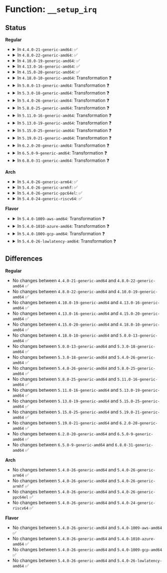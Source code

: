 # Function: <code>__setup_irq</code>

## Status
<b>Regular</b>
<ul>
<li>
<details>
<summary>In <code>4.4.0-21-generic-amd64</code>: ✅</summary>

```c
int __setup_irq(unsigned int irq, struct irq_desc * desc, struct irqaction * new)
```

```json
{
  "name": "__setup_irq",
  "collision_type": "Unique Static",
  "inline_type": "No",
  "funcs": [
    {
      "addr": 18446744071579747936,
      "name": "__setup_irq",
      "external": false,
      "loc": "kernel/irq/manage.c:1110",
      "file": "kernel/irq/manage.c",
      "inline": "seen, unknown",
      "caller_inline": [],
      "caller_func": [
        "kernel/irq/manage.c:setup_irq",
        "kernel/irq/manage.c:request_threaded_irq",
        "kernel/irq/manage.c:request_percpu_irq",
        "kernel/irq/manage.c:setup_percpu_irq"
      ]
    }
  ],
  "symbols": [
    {
      "addr": 18446744071579747936,
      "name": "__setup_irq",
      "section": ".text",
      "bind": "STB_LOCAL",
      "size": 1558
    }
  ]
}
```
</details>
</li>
<li>
<details>
<summary>In <code>4.8.0-22-generic-amd64</code>: ✅</summary>

```c
int __setup_irq(unsigned int irq, struct irq_desc * desc, struct irqaction * new)
```

```json
{
  "name": "__setup_irq",
  "collision_type": "Unique Static",
  "inline_type": "No",
  "funcs": [
    {
      "addr": 18446744071579770224,
      "name": "__setup_irq",
      "external": false,
      "loc": "kernel/irq/manage.c:1124",
      "file": "kernel/irq/manage.c",
      "inline": "seen, unknown",
      "caller_inline": [],
      "caller_func": [
        "kernel/irq/manage.c:request_percpu_irq",
        "kernel/irq/manage.c:setup_percpu_irq",
        "kernel/irq/manage.c:request_threaded_irq",
        "kernel/irq/manage.c:setup_irq"
      ]
    }
  ],
  "symbols": [
    {
      "addr": 18446744071579770224,
      "name": "__setup_irq",
      "section": ".text",
      "bind": "STB_LOCAL",
      "size": 1556
    }
  ]
}
```
</details>
</li>
<li>
<details>
<summary>In <code>4.10.0-19-generic-amd64</code>: ✅</summary>

```c
int __setup_irq(unsigned int irq, struct irq_desc * desc, struct irqaction * new)
```

```json
{
  "name": "__setup_irq",
  "collision_type": "Unique Static",
  "inline_type": "No",
  "funcs": [
    {
      "addr": 18446744071579797120,
      "name": "__setup_irq",
      "external": false,
      "loc": "kernel/irq/manage.c:1124",
      "file": "kernel/irq/manage.c",
      "inline": "seen, unknown",
      "caller_inline": [],
      "caller_func": [
        "kernel/irq/manage.c:request_percpu_irq",
        "kernel/irq/manage.c:setup_percpu_irq",
        "kernel/irq/manage.c:request_threaded_irq",
        "kernel/irq/manage.c:setup_irq"
      ]
    }
  ],
  "symbols": [
    {
      "addr": 18446744071579797120,
      "name": "__setup_irq",
      "section": ".text",
      "bind": "STB_LOCAL",
      "size": 1583
    }
  ]
}
```
</details>
</li>
<li>
<details>
<summary>In <code>4.13.0-16-generic-amd64</code>: ✅</summary>

```c
int __setup_irq(unsigned int irq, struct irq_desc * desc, struct irqaction * new)
```

```json
{
  "name": "__setup_irq",
  "collision_type": "Unique Static",
  "inline_type": "No",
  "funcs": [
    {
      "addr": 18446744071579794336,
      "name": "__setup_irq",
      "external": false,
      "loc": "kernel/irq/manage.c:1111",
      "file": "kernel/irq/manage.c",
      "inline": "seen, unknown",
      "caller_inline": [],
      "caller_func": [
        "kernel/irq/manage.c:__request_percpu_irq",
        "kernel/irq/manage.c:setup_percpu_irq",
        "kernel/irq/manage.c:request_threaded_irq",
        "kernel/irq/manage.c:setup_irq"
      ]
    }
  ],
  "symbols": [
    {
      "addr": 18446744071579794336,
      "name": "__setup_irq",
      "section": ".text",
      "bind": "STB_LOCAL",
      "size": 1698
    }
  ]
}
```
</details>
</li>
<li>
<details>
<summary>In <code>4.15.0-20-generic-amd64</code>: ✅</summary>

```c
int __setup_irq(unsigned int irq, struct irq_desc * desc, struct irqaction * new)
```

```json
{
  "name": "__setup_irq",
  "collision_type": "Unique Static",
  "inline_type": "No",
  "funcs": [
    {
      "addr": 18446744071579828000,
      "name": "__setup_irq",
      "external": false,
      "loc": "kernel/irq/manage.c:1139",
      "file": "kernel/irq/manage.c",
      "inline": "seen, unknown",
      "caller_inline": [],
      "caller_func": [
        "kernel/irq/manage.c:__request_percpu_irq",
        "kernel/irq/manage.c:setup_percpu_irq",
        "kernel/irq/manage.c:request_threaded_irq",
        "kernel/irq/manage.c:setup_irq"
      ]
    }
  ],
  "symbols": [
    {
      "addr": 18446744071579828000,
      "name": "__setup_irq",
      "section": ".text",
      "bind": "STB_LOCAL",
      "size": 1785
    }
  ]
}
```
</details>
</li>
<li>
<details>
<summary>In <code>4.18.0-10-generic-amd64</code>: Transformation ❓</summary>

```c
int __setup_irq(unsigned int irq, struct irq_desc * desc, struct irqaction * new)
```

```json
{
  "name": "__setup_irq",
  "collision_type": "Unique Static",
  "inline_type": "No",
  "funcs": [
    {
      "addr": 0,
      "name": "__setup_irq",
      "external": false,
      "loc": "kernel/irq/manage.c:1183",
      "file": "kernel/irq/manage.c",
      "inline": "seen, unknown",
      "caller_inline": [],
      "caller_func": [
        "kernel/irq/manage.c:__request_percpu_irq",
        "kernel/irq/manage.c:setup_percpu_irq",
        "kernel/irq/manage.c:request_threaded_irq",
        "kernel/irq/manage.c:setup_irq"
      ]
    }
  ],
  "symbols": [
    {
      "addr": 18446744071579861856,
      "name": "__setup_irq",
      "section": ".text",
      "bind": "STB_LOCAL",
      "size": 1664
    },
    {
      "addr": 18446744071579864830,
      "name": "__setup_irq.cold.50",
      "section": ".text",
      "bind": "STB_LOCAL",
      "size": 150
    }
  ]
}
```
</details>
</li>
<li>
<details>
<summary>In <code>5.0.0-13-generic-amd64</code>: Transformation ❓</summary>

```c
int __setup_irq(unsigned int irq, struct irq_desc * desc, struct irqaction * new)
```

```json
{
  "name": "__setup_irq",
  "collision_type": "Unique Static",
  "inline_type": "No",
  "funcs": [
    {
      "addr": 0,
      "name": "__setup_irq",
      "external": false,
      "loc": "kernel/irq/manage.c:1194",
      "file": "kernel/irq/manage.c",
      "inline": "seen, unknown",
      "caller_inline": [],
      "caller_func": [
        "kernel/irq/manage.c:__request_percpu_irq",
        "kernel/irq/manage.c:setup_percpu_irq",
        "kernel/irq/manage.c:request_threaded_irq",
        "kernel/irq/manage.c:setup_irq"
      ]
    }
  ],
  "symbols": [
    {
      "addr": 18446744071579908864,
      "name": "__setup_irq",
      "section": ".text",
      "bind": "STB_LOCAL",
      "size": 1664
    },
    {
      "addr": 18446744071579911850,
      "name": "__setup_irq.cold.51",
      "section": ".text",
      "bind": "STB_LOCAL",
      "size": 150
    }
  ]
}
```
</details>
</li>
<li>
<details>
<summary>In <code>5.3.0-18-generic-amd64</code>: Transformation ❓</summary>

```c
int __setup_irq(unsigned int irq, struct irq_desc * desc, struct irqaction * new)
```

```json
{
  "name": "__setup_irq",
  "collision_type": "Unique Static",
  "inline_type": "No",
  "funcs": [
    {
      "addr": 0,
      "name": "__setup_irq",
      "external": false,
      "loc": "kernel/irq/manage.c:1294",
      "file": "kernel/irq/manage.c",
      "inline": "seen, unknown",
      "caller_inline": [],
      "caller_func": [
        "kernel/irq/manage.c:request_percpu_nmi",
        "kernel/irq/manage.c:__request_percpu_irq",
        "kernel/irq/manage.c:setup_percpu_irq",
        "kernel/irq/manage.c:request_nmi",
        "kernel/irq/manage.c:request_threaded_irq",
        "kernel/irq/manage.c:setup_irq"
      ]
    }
  ],
  "symbols": [
    {
      "addr": 18446744071579944272,
      "name": "__setup_irq",
      "section": ".text",
      "bind": "STB_LOCAL",
      "size": 1814
    },
    {
      "addr": 18446744071579948954,
      "name": "__setup_irq.cold",
      "section": ".text",
      "bind": "STB_LOCAL",
      "size": 232
    }
  ]
}
```
</details>
</li>
<li>
<details>
<summary>In <code>5.4.0-26-generic-amd64</code>: Transformation ❓</summary>

```c
int __setup_irq(unsigned int irq, struct irq_desc * desc, struct irqaction * new)
```

```json
{
  "name": "__setup_irq",
  "collision_type": "Unique Static",
  "inline_type": "No",
  "funcs": [
    {
      "addr": 0,
      "name": "__setup_irq",
      "external": false,
      "loc": "kernel/irq/manage.c:1286",
      "file": "kernel/irq/manage.c",
      "inline": "seen, unknown",
      "caller_inline": [],
      "caller_func": [
        "kernel/irq/manage.c:request_percpu_nmi",
        "kernel/irq/manage.c:__request_percpu_irq",
        "kernel/irq/manage.c:setup_percpu_irq",
        "kernel/irq/manage.c:request_nmi",
        "kernel/irq/manage.c:request_threaded_irq",
        "kernel/irq/manage.c:setup_irq"
      ]
    }
  ],
  "symbols": [
    {
      "addr": 18446744071579994416,
      "name": "__setup_irq",
      "section": ".text",
      "bind": "STB_LOCAL",
      "size": 1814
    },
    {
      "addr": 18446744071579999004,
      "name": "__setup_irq.cold",
      "section": ".text",
      "bind": "STB_LOCAL",
      "size": 232
    }
  ]
}
```
</details>
</li>
<li>
<details>
<summary>In <code>5.8.0-25-generic-amd64</code>: Transformation ❓</summary>

```c
int __setup_irq(unsigned int irq, struct irq_desc * desc, struct irqaction * new)
```

```json
{
  "name": "__setup_irq",
  "collision_type": "Unique Static",
  "inline_type": "No",
  "funcs": [
    {
      "addr": 0,
      "name": "__setup_irq",
      "external": false,
      "loc": "kernel/irq/manage.c:1369",
      "file": "kernel/irq/manage.c",
      "inline": "seen, unknown",
      "caller_inline": [],
      "caller_func": [
        "kernel/irq/manage.c:request_percpu_nmi",
        "kernel/irq/manage.c:__request_percpu_irq",
        "kernel/irq/manage.c:setup_percpu_irq",
        "kernel/irq/manage.c:request_nmi",
        "kernel/irq/manage.c:request_threaded_irq"
      ]
    }
  ],
  "symbols": [
    {
      "addr": 18446744071580041760,
      "name": "__setup_irq",
      "section": ".text",
      "bind": "STB_LOCAL",
      "size": 1879
    },
    {
      "addr": 18446744071580047942,
      "name": "__setup_irq.cold",
      "section": ".text",
      "bind": "STB_LOCAL",
      "size": 236
    }
  ]
}
```
</details>
</li>
<li>
<details>
<summary>In <code>5.11.0-16-generic-amd64</code>: Transformation ❓</summary>

```c
int __setup_irq(unsigned int irq, struct irq_desc * desc, struct irqaction * new)
```

```json
{
  "name": "__setup_irq",
  "collision_type": "Unique Static",
  "inline_type": "No",
  "funcs": [
    {
      "addr": 0,
      "name": "__setup_irq",
      "external": false,
      "loc": "kernel/irq/manage.c:1439",
      "file": "kernel/irq/manage.c",
      "inline": "seen, unknown",
      "caller_inline": [],
      "caller_func": [
        "kernel/irq/manage.c:request_percpu_nmi",
        "kernel/irq/manage.c:__request_percpu_irq",
        "kernel/irq/manage.c:setup_percpu_irq",
        "kernel/irq/manage.c:request_nmi",
        "kernel/irq/manage.c:request_threaded_irq"
      ]
    }
  ],
  "symbols": [
    {
      "addr": 18446744071580024960,
      "name": "__setup_irq",
      "section": ".text",
      "bind": "STB_LOCAL",
      "size": 1877
    },
    {
      "addr": 18446744071591303038,
      "name": "__setup_irq.cold",
      "section": ".text",
      "bind": "STB_LOCAL",
      "size": 236
    }
  ]
}
```
</details>
</li>
<li>
<details>
<summary>In <code>5.13.0-19-generic-amd64</code>: Transformation ❓</summary>

```c
int __setup_irq(unsigned int irq, struct irq_desc * desc, struct irqaction * new)
```

```json
{
  "name": "__setup_irq",
  "collision_type": "Unique Static",
  "inline_type": "No",
  "funcs": [
    {
      "addr": 0,
      "name": "__setup_irq",
      "external": false,
      "loc": "kernel/irq/manage.c:1439",
      "file": "kernel/irq/manage.c",
      "inline": "seen, unknown",
      "caller_inline": [],
      "caller_func": [
        "kernel/irq/manage.c:request_percpu_nmi",
        "kernel/irq/manage.c:__request_percpu_irq",
        "kernel/irq/manage.c:setup_percpu_irq",
        "kernel/irq/manage.c:request_nmi",
        "kernel/irq/manage.c:request_threaded_irq"
      ]
    }
  ],
  "symbols": [
    {
      "addr": 18446744071580025664,
      "name": "__setup_irq",
      "section": ".text",
      "bind": "STB_LOCAL",
      "size": 1866
    },
    {
      "addr": 18446744071591245881,
      "name": "__setup_irq.cold",
      "section": ".text",
      "bind": "STB_LOCAL",
      "size": 236
    }
  ]
}
```
</details>
</li>
<li>
<details>
<summary>In <code>5.15.0-25-generic-amd64</code>: Transformation ❓</summary>

```c
int __setup_irq(unsigned int irq, struct irq_desc * desc, struct irqaction * new)
```

```json
{
  "name": "__setup_irq",
  "collision_type": "Unique Static",
  "inline_type": "No",
  "funcs": [
    {
      "addr": 0,
      "name": "__setup_irq",
      "external": false,
      "loc": "kernel/irq/manage.c:1463",
      "file": "kernel/irq/manage.c",
      "inline": "seen, unknown",
      "caller_inline": [],
      "caller_func": [
        "kernel/irq/manage.c:request_percpu_nmi",
        "kernel/irq/manage.c:__request_percpu_irq",
        "kernel/irq/manage.c:setup_percpu_irq",
        "kernel/irq/manage.c:request_nmi",
        "kernel/irq/manage.c:request_threaded_irq"
      ]
    }
  ],
  "symbols": [
    {
      "addr": 18446744071580158064,
      "name": "__setup_irq",
      "section": ".text",
      "bind": "STB_LOCAL",
      "size": 1943
    },
    {
      "addr": 18446744071592138455,
      "name": "__setup_irq.cold",
      "section": ".text",
      "bind": "STB_LOCAL",
      "size": 406
    }
  ]
}
```
</details>
</li>
<li>
<details>
<summary>In <code>5.19.0-21-generic-amd64</code>: Transformation ❓</summary>

```c
int __setup_irq(unsigned int irq, struct irq_desc * desc, struct irqaction * new)
```

```json
{
  "name": "__setup_irq",
  "collision_type": "Unique Static",
  "inline_type": "No",
  "funcs": [
    {
      "addr": 0,
      "name": "__setup_irq",
      "external": false,
      "loc": "kernel/irq/manage.c:1505",
      "file": "kernel/irq/manage.c",
      "inline": "seen, unknown",
      "caller_inline": [],
      "caller_func": [
        "kernel/irq/manage.c:request_percpu_nmi",
        "kernel/irq/manage.c:__request_percpu_irq",
        "kernel/irq/manage.c:setup_percpu_irq",
        "kernel/irq/manage.c:request_nmi",
        "kernel/irq/manage.c:request_threaded_irq"
      ]
    }
  ],
  "symbols": [
    {
      "addr": 18446744071580303968,
      "name": "__setup_irq",
      "section": ".text",
      "bind": "STB_LOCAL",
      "size": 1895
    },
    {
      "addr": 18446744071593909237,
      "name": "__setup_irq.cold",
      "section": ".text",
      "bind": "STB_LOCAL",
      "size": 329
    }
  ]
}
```
</details>
</li>
<li>
<details>
<summary>In <code>6.2.0-20-generic-amd64</code>: Transformation ❓</summary>

```c
int __setup_irq(unsigned int irq, struct irq_desc * desc, struct irqaction * new)
```

```json
{
  "name": "__setup_irq",
  "collision_type": "Unique Static",
  "inline_type": "No",
  "funcs": [
    {
      "addr": 0,
      "name": "__setup_irq",
      "external": false,
      "loc": "kernel/irq/manage.c:1497",
      "file": "kernel/irq/manage.c",
      "inline": "seen, unknown",
      "caller_inline": [],
      "caller_func": [
        "kernel/irq/manage.c:request_percpu_nmi",
        "kernel/irq/manage.c:__request_percpu_irq",
        "kernel/irq/manage.c:setup_percpu_irq",
        "kernel/irq/manage.c:request_nmi",
        "kernel/irq/manage.c:request_threaded_irq"
      ]
    }
  ],
  "symbols": [
    {
      "addr": 18446744071580516384,
      "name": "__setup_irq",
      "section": ".text",
      "bind": "STB_LOCAL",
      "size": 1939
    },
    {
      "addr": 18446744071595989355,
      "name": "__setup_irq.cold",
      "section": ".text",
      "bind": "STB_LOCAL",
      "size": 113
    }
  ]
}
```
</details>
</li>
<li>
<details>
<summary>In <code>6.5.0-9-generic-amd64</code>: Transformation ❓</summary>

```c
int __setup_irq(unsigned int irq, struct irq_desc * desc, struct irqaction * new)
```

```json
{
  "name": "__setup_irq",
  "collision_type": "Unique Static",
  "inline_type": "No",
  "funcs": [
    {
      "addr": 0,
      "name": "__setup_irq",
      "external": false,
      "loc": "kernel/irq/manage.c:1503",
      "file": "kernel/irq/manage.c",
      "inline": "seen, unknown",
      "caller_inline": [],
      "caller_func": [
        "kernel/irq/manage.c:request_percpu_nmi",
        "kernel/irq/manage.c:__request_percpu_irq",
        "kernel/irq/manage.c:setup_percpu_irq",
        "kernel/irq/manage.c:request_nmi",
        "kernel/irq/manage.c:request_threaded_irq"
      ]
    }
  ],
  "symbols": [
    {
      "addr": 18446744071580589312,
      "name": "__setup_irq",
      "section": ".text",
      "bind": "STB_LOCAL",
      "size": 1933
    },
    {
      "addr": 18446744071596507278,
      "name": "__setup_irq.cold",
      "section": ".text",
      "bind": "STB_LOCAL",
      "size": 113
    }
  ]
}
```
</details>
</li>
<li>
<details>
<summary>In <code>6.8.0-31-generic-amd64</code>: Transformation ❓</summary>

```c
int __setup_irq(unsigned int irq, struct irq_desc * desc, struct irqaction * new)
```

```json
{
  "name": "__setup_irq",
  "collision_type": "Unique Static",
  "inline_type": "No",
  "funcs": [
    {
      "addr": 0,
      "name": "__setup_irq",
      "external": false,
      "loc": "kernel/irq/manage.c:1505",
      "file": "kernel/irq/manage.c",
      "inline": "seen, unknown",
      "caller_inline": [],
      "caller_func": [
        "kernel/irq/manage.c:request_percpu_nmi",
        "kernel/irq/manage.c:__request_percpu_irq",
        "kernel/irq/manage.c:setup_percpu_irq",
        "kernel/irq/manage.c:request_nmi",
        "kernel/irq/manage.c:request_threaded_irq"
      ]
    }
  ],
  "symbols": [
    {
      "addr": 18446744071580653664,
      "name": "__setup_irq",
      "section": ".text",
      "bind": "STB_LOCAL",
      "size": 1859
    },
    {
      "addr": 18446744071597404943,
      "name": "__setup_irq.cold",
      "section": ".text",
      "bind": "STB_LOCAL",
      "size": 113
    }
  ]
}
```
</details>
</li>
</ul>
<b>Arch</b>
<ul>
<li>
<details>
<summary>In <code>5.4.0-26-generic-arm64</code>: ✅</summary>

```c
int __setup_irq(unsigned int irq, struct irq_desc * desc, struct irqaction * new)
```

```json
{
  "name": "__setup_irq",
  "collision_type": "Unique Static",
  "inline_type": "No",
  "funcs": [
    {
      "addr": 18446603336491184848,
      "name": "__setup_irq",
      "external": false,
      "loc": "kernel/irq/manage.c:1286",
      "file": "kernel/irq/manage.c",
      "inline": "seen, unknown",
      "caller_inline": [],
      "caller_func": [
        "kernel/irq/manage.c:request_percpu_nmi",
        "kernel/irq/manage.c:__request_percpu_irq",
        "kernel/irq/manage.c:setup_percpu_irq",
        "kernel/irq/manage.c:request_nmi",
        "kernel/irq/manage.c:request_threaded_irq",
        "kernel/irq/manage.c:setup_irq"
      ]
    }
  ],
  "symbols": [
    {
      "addr": 18446603336491184848,
      "name": "__setup_irq",
      "section": ".text",
      "bind": "STB_LOCAL",
      "size": 2080
    }
  ]
}
```
</details>
</li>
<li>
<details>
<summary>In <code>5.4.0-26-generic-armhf</code>: ✅</summary>

```c
int __setup_irq(unsigned int irq, struct irq_desc * desc, struct irqaction * new)
```

```json
{
  "name": "__setup_irq",
  "collision_type": "Unique Static",
  "inline_type": "No",
  "funcs": [
    {
      "addr": 3225207796,
      "name": "__setup_irq",
      "external": false,
      "loc": "kernel/irq/manage.c:1286",
      "file": "kernel/irq/manage.c",
      "inline": "seen, unknown",
      "caller_inline": [],
      "caller_func": [
        "kernel/irq/manage.c:request_percpu_nmi",
        "kernel/irq/manage.c:__request_percpu_irq",
        "kernel/irq/manage.c:setup_percpu_irq",
        "kernel/irq/manage.c:request_nmi",
        "kernel/irq/manage.c:request_threaded_irq",
        "kernel/irq/manage.c:setup_irq"
      ]
    }
  ],
  "symbols": [
    {
      "addr": 3225207796,
      "name": "__setup_irq",
      "section": ".text",
      "bind": "STB_LOCAL",
      "size": 2044
    }
  ]
}
```
</details>
</li>
<li>
<details>
<summary>In <code>5.4.0-26-generic-ppc64el</code>: ✅</summary>

```c
int __setup_irq(unsigned int irq, struct irq_desc * desc, struct irqaction * new)
```

```json
{
  "name": "__setup_irq",
  "collision_type": "Unique Static",
  "inline_type": "No",
  "funcs": [
    {
      "addr": 13835058055284087152,
      "name": "__setup_irq",
      "external": false,
      "loc": "kernel/irq/manage.c:1286",
      "file": "kernel/irq/manage.c",
      "inline": "seen, unknown",
      "caller_inline": [],
      "caller_func": [
        "kernel/irq/manage.c:request_percpu_nmi",
        "kernel/irq/manage.c:__request_percpu_irq",
        "kernel/irq/manage.c:setup_percpu_irq",
        "kernel/irq/manage.c:request_nmi",
        "kernel/irq/manage.c:request_threaded_irq",
        "kernel/irq/manage.c:setup_irq"
      ]
    }
  ],
  "symbols": [
    {
      "addr": 13835058055284087152,
      "name": "__setup_irq",
      "section": ".text",
      "bind": "STB_LOCAL",
      "size": 2756
    }
  ]
}
```
</details>
</li>
<li>
<details>
<summary>In <code>5.4.0-24-generic-riscv64</code>: ✅</summary>

```c
int __setup_irq(unsigned int irq, struct irq_desc * desc, struct irqaction * new)
```

```json
{
  "name": "__setup_irq",
  "collision_type": "Unique Static",
  "inline_type": "No",
  "funcs": [
    {
      "addr": 18446743936271732332,
      "name": "__setup_irq",
      "external": false,
      "loc": "kernel/irq/manage.c:1286",
      "file": "kernel/irq/manage.c",
      "inline": "seen, unknown",
      "caller_inline": [],
      "caller_func": [
        "kernel/irq/manage.c:request_percpu_nmi",
        "kernel/irq/manage.c:__request_percpu_irq",
        "kernel/irq/manage.c:setup_percpu_irq",
        "kernel/irq/manage.c:request_nmi",
        "kernel/irq/manage.c:request_threaded_irq",
        "kernel/irq/manage.c:setup_irq"
      ]
    }
  ],
  "symbols": [
    {
      "addr": 18446743936271732332,
      "name": "__setup_irq",
      "section": ".text",
      "bind": "STB_LOCAL",
      "size": 1508
    }
  ]
}
```
</details>
</li>
</ul>
<b>Flavor</b>
<ul>
<li>
<details>
<summary>In <code>5.4.0-1009-aws-amd64</code>: Transformation ❓</summary>

```c
int __setup_irq(unsigned int irq, struct irq_desc * desc, struct irqaction * new)
```

```json
{
  "name": "__setup_irq",
  "collision_type": "Unique Static",
  "inline_type": "No",
  "funcs": [
    {
      "addr": 0,
      "name": "__setup_irq",
      "external": false,
      "loc": "kernel/irq/manage.c:1286",
      "file": "kernel/irq/manage.c",
      "inline": "seen, unknown",
      "caller_inline": [],
      "caller_func": [
        "kernel/irq/manage.c:request_percpu_nmi",
        "kernel/irq/manage.c:__request_percpu_irq",
        "kernel/irq/manage.c:setup_percpu_irq",
        "kernel/irq/manage.c:request_nmi",
        "kernel/irq/manage.c:request_threaded_irq",
        "kernel/irq/manage.c:setup_irq"
      ]
    }
  ],
  "symbols": [
    {
      "addr": 18446744071579963152,
      "name": "__setup_irq",
      "section": ".text",
      "bind": "STB_LOCAL",
      "size": 1814
    },
    {
      "addr": 18446744071579967740,
      "name": "__setup_irq.cold",
      "section": ".text",
      "bind": "STB_LOCAL",
      "size": 232
    }
  ]
}
```
</details>
</li>
<li>
<details>
<summary>In <code>5.4.0-1010-azure-amd64</code>: Transformation ❓</summary>

```c
int __setup_irq(unsigned int irq, struct irq_desc * desc, struct irqaction * new)
```

```json
{
  "name": "__setup_irq",
  "collision_type": "Unique Static",
  "inline_type": "No",
  "funcs": [
    {
      "addr": 0,
      "name": "__setup_irq",
      "external": false,
      "loc": "kernel/irq/manage.c:1286",
      "file": "kernel/irq/manage.c",
      "inline": "seen, unknown",
      "caller_inline": [],
      "caller_func": [
        "kernel/irq/manage.c:request_percpu_nmi",
        "kernel/irq/manage.c:__request_percpu_irq",
        "kernel/irq/manage.c:setup_percpu_irq",
        "kernel/irq/manage.c:request_nmi",
        "kernel/irq/manage.c:request_threaded_irq",
        "kernel/irq/manage.c:setup_irq"
      ]
    }
  ],
  "symbols": [
    {
      "addr": 18446744071579900992,
      "name": "__setup_irq",
      "section": ".text",
      "bind": "STB_LOCAL",
      "size": 1814
    },
    {
      "addr": 18446744071579905580,
      "name": "__setup_irq.cold",
      "section": ".text",
      "bind": "STB_LOCAL",
      "size": 232
    }
  ]
}
```
</details>
</li>
<li>
<details>
<summary>In <code>5.4.0-1009-gcp-amd64</code>: Transformation ❓</summary>

```c
int __setup_irq(unsigned int irq, struct irq_desc * desc, struct irqaction * new)
```

```json
{
  "name": "__setup_irq",
  "collision_type": "Unique Static",
  "inline_type": "No",
  "funcs": [
    {
      "addr": 0,
      "name": "__setup_irq",
      "external": false,
      "loc": "kernel/irq/manage.c:1286",
      "file": "kernel/irq/manage.c",
      "inline": "seen, unknown",
      "caller_inline": [],
      "caller_func": [
        "kernel/irq/manage.c:request_percpu_nmi",
        "kernel/irq/manage.c:__request_percpu_irq",
        "kernel/irq/manage.c:setup_percpu_irq",
        "kernel/irq/manage.c:request_nmi",
        "kernel/irq/manage.c:request_threaded_irq",
        "kernel/irq/manage.c:setup_irq"
      ]
    }
  ],
  "symbols": [
    {
      "addr": 18446744071579954688,
      "name": "__setup_irq",
      "section": ".text",
      "bind": "STB_LOCAL",
      "size": 1814
    },
    {
      "addr": 18446744071579959276,
      "name": "__setup_irq.cold",
      "section": ".text",
      "bind": "STB_LOCAL",
      "size": 232
    }
  ]
}
```
</details>
</li>
<li>
<details>
<summary>In <code>5.4.0-26-lowlatency-amd64</code>: Transformation ❓</summary>

```c
int __setup_irq(unsigned int irq, struct irq_desc * desc, struct irqaction * new)
```

```json
{
  "name": "__setup_irq",
  "collision_type": "Unique Static",
  "inline_type": "No",
  "funcs": [
    {
      "addr": 0,
      "name": "__setup_irq",
      "external": false,
      "loc": "kernel/irq/manage.c:1286",
      "file": "kernel/irq/manage.c",
      "inline": "seen, unknown",
      "caller_inline": [],
      "caller_func": [
        "kernel/irq/manage.c:request_percpu_nmi",
        "kernel/irq/manage.c:__request_percpu_irq",
        "kernel/irq/manage.c:setup_percpu_irq",
        "kernel/irq/manage.c:request_nmi",
        "kernel/irq/manage.c:request_threaded_irq",
        "kernel/irq/manage.c:setup_irq"
      ]
    }
  ],
  "symbols": [
    {
      "addr": 18446744071580001072,
      "name": "__setup_irq",
      "section": ".text",
      "bind": "STB_LOCAL",
      "size": 1814
    },
    {
      "addr": 18446744071580005724,
      "name": "__setup_irq.cold",
      "section": ".text",
      "bind": "STB_LOCAL",
      "size": 232
    }
  ]
}
```
</details>
</li>
</ul>

## Differences
<b>Regular</b>
<ul>
<li>
No changes between <code>4.4.0-21-generic-amd64</code> and <code>4.8.0-22-generic-amd64</code> ✅
</li>
<li>
No changes between <code>4.8.0-22-generic-amd64</code> and <code>4.10.0-19-generic-amd64</code> ✅
</li>
<li>
No changes between <code>4.10.0-19-generic-amd64</code> and <code>4.13.0-16-generic-amd64</code> ✅
</li>
<li>
No changes between <code>4.13.0-16-generic-amd64</code> and <code>4.15.0-20-generic-amd64</code> ✅
</li>
<li>
No changes between <code>4.15.0-20-generic-amd64</code> and <code>4.18.0-10-generic-amd64</code> ✅
</li>
<li>
No changes between <code>4.18.0-10-generic-amd64</code> and <code>5.0.0-13-generic-amd64</code> ✅
</li>
<li>
No changes between <code>5.0.0-13-generic-amd64</code> and <code>5.3.0-18-generic-amd64</code> ✅
</li>
<li>
No changes between <code>5.3.0-18-generic-amd64</code> and <code>5.4.0-26-generic-amd64</code> ✅
</li>
<li>
No changes between <code>5.4.0-26-generic-amd64</code> and <code>5.8.0-25-generic-amd64</code> ✅
</li>
<li>
No changes between <code>5.8.0-25-generic-amd64</code> and <code>5.11.0-16-generic-amd64</code> ✅
</li>
<li>
No changes between <code>5.11.0-16-generic-amd64</code> and <code>5.13.0-19-generic-amd64</code> ✅
</li>
<li>
No changes between <code>5.13.0-19-generic-amd64</code> and <code>5.15.0-25-generic-amd64</code> ✅
</li>
<li>
No changes between <code>5.15.0-25-generic-amd64</code> and <code>5.19.0-21-generic-amd64</code> ✅
</li>
<li>
No changes between <code>5.19.0-21-generic-amd64</code> and <code>6.2.0-20-generic-amd64</code> ✅
</li>
<li>
No changes between <code>6.2.0-20-generic-amd64</code> and <code>6.5.0-9-generic-amd64</code> ✅
</li>
<li>
No changes between <code>6.5.0-9-generic-amd64</code> and <code>6.8.0-31-generic-amd64</code> ✅
</li>
</ul>
<b>Arch</b>
<ul>
<li>
No changes between <code>5.4.0-26-generic-amd64</code> and <code>5.4.0-26-generic-arm64</code> ✅
</li>
<li>
No changes between <code>5.4.0-26-generic-amd64</code> and <code>5.4.0-26-generic-armhf</code> ✅
</li>
<li>
No changes between <code>5.4.0-26-generic-amd64</code> and <code>5.4.0-26-generic-ppc64el</code> ✅
</li>
<li>
No changes between <code>5.4.0-26-generic-amd64</code> and <code>5.4.0-24-generic-riscv64</code> ✅
</li>
</ul>
<b>Flavor</b>
<ul>
<li>
No changes between <code>5.4.0-26-generic-amd64</code> and <code>5.4.0-1009-aws-amd64</code> ✅
</li>
<li>
No changes between <code>5.4.0-26-generic-amd64</code> and <code>5.4.0-1010-azure-amd64</code> ✅
</li>
<li>
No changes between <code>5.4.0-26-generic-amd64</code> and <code>5.4.0-1009-gcp-amd64</code> ✅
</li>
<li>
No changes between <code>5.4.0-26-generic-amd64</code> and <code>5.4.0-26-lowlatency-amd64</code> ✅
</li>
</ul>
